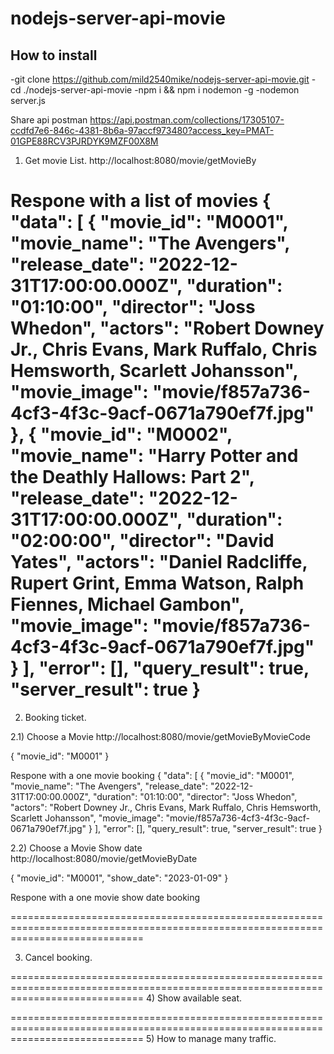 # nodejs-server-api-movie
How to install
-
-git clone https://github.com/mild2540mike/nodejs-server-api-movie.git
-cd ./nodejs-server-api-movie
-npm i && npm i nodemon -g
-nodemon server.js


Share api postman https://api.postman.com/collections/17305107-ccdfd7e6-846c-4381-8b6a-97accf973480?access_key=PMAT-01GPE88RCV3PJRDYK9MZF00X8M

1) Get movie List.
http://localhost:8080/movie/getMovieBy

Respone with a list of movies
{
    "data": [
        {
            "movie_id": "M0001",
            "movie_name": "The Avengers",
            "release_date": "2022-12-31T17:00:00.000Z",
            "duration": "01:10:00",
            "director": "Joss Whedon",
            "actors": "Robert Downey Jr., Chris Evans, Mark Ruffalo, Chris Hemsworth, Scarlett Johansson",
            "movie_image": "movie/f857a736-4cf3-4f3c-9acf-0671a790ef7f.jpg"
        },
        {
            "movie_id": "M0002",
            "movie_name": "Harry Potter and the Deathly Hallows: Part 2",
            "release_date": "2022-12-31T17:00:00.000Z",
            "duration": "02:00:00",
            "director": "David Yates",
            "actors": "Daniel Radcliffe, Rupert Grint, Emma Watson, Ralph Fiennes, Michael Gambon",
            "movie_image": "movie/f857a736-4cf3-4f3c-9acf-0671a790ef7f.jpg"
        }
    ],
    "error": [],
    "query_result": true,
    "server_result": true
}
===================================================================================================================================

2) Booking ticket.

2.1) Choose a Movie
http://localhost:8080/movie/getMovieByMovieCode

{
    "movie_id": "M0001"
}

Respone with a one movie booking
{
    "data": [
        {
            "movie_id": "M0001",
            "movie_name": "The Avengers",
            "release_date": "2022-12-31T17:00:00.000Z",
            "duration": "01:10:00",
            "director": "Joss Whedon",
            "actors": "Robert Downey Jr., Chris Evans, Mark Ruffalo, Chris Hemsworth, Scarlett Johansson",
            "movie_image": "movie/f857a736-4cf3-4f3c-9acf-0671a790ef7f.jpg"
        }
    ],
    "error": [],
    "query_result": true,
    "server_result": true
}

2.2) Choose a Movie Show date
http://localhost:8080/movie/getMovieByDate

{
    "movie_id": "M0001",
    "show_date": "2023-01-09"
}

Respone with a one movie show date booking  

===================================================================================================================================

3) Cancel booking.


===================================================================================================================================
4) Show available seat.

===================================================================================================================================
5) How to manage many traffic.

